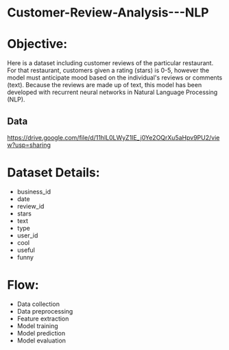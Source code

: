 # Customer-Review-Analysis---NLP

#  Objective:
Here is a dataset including customer reviews of the particular restaurant. For that restaurant, customers given a rating (stars) is 0-5, however the model must anticipate mood based on the individual's reviews or comments (text). Because the reviews are made up of text, this model has been developed with recurrent neural networks in Natural Language Processing (NLP).

##  Data 
https://drive.google.com/file/d/11hlL0LWyZ1IE_j0Ye2OQrXu5aHpv9PU2/view?usp=sharing

#  Dataset Details:
  -	business_id
  -	date
  -	review_id
  -	stars
  -	text
  -	type
  -	user_id
  -	cool
  -	useful
  -	funny

#  Flow:
  -	Data collection
  -	Data preprocessing
  -	Feature extraction
  -	Model training
  -	Model prediction 
  -	Model evaluation

